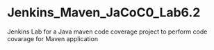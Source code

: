 # Jenkins_Maven_JaCoC0_Lab6.2
Jenkins Lab for a Java maven code coverage  project to perform code covarage for Maven application
